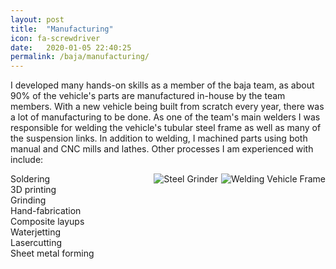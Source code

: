 ```yaml
---
layout: post
title:  "Manufacturing"
icon: fa-screwdriver
date:   2020-01-05 22:40:25
permalink: /baja/manufacturing/
---
```

I developed many hands-on skills as a member of the baja team, as about 90% of the vehicle's parts are manufactured in-house by the team members. With a new vehicle being built from scratch every year, there was a lot of manufacturing to be done. As one of the team's main welders I was responsible for welding the vehicle's tubular steel frame as well as many of the suspension links. In addition to welding, I machined parts using both manual and CNC mills and lathes. Other processes I am experienced with include:

<img src="{{ site.baseurl }}/assets/images/welding.JPG" alt="Welding Vehicle Frame" style="float:right; padding-left: 5px">
<img src="{{ site.baseurl }}/assets/images/grinder.JPG" alt="Steel Grinder" style="float:right">

Soldering  
3D printing  
Grinding  
Hand-fabrication  
Composite layups  
Waterjetting  
Lasercutting  
Sheet metal forming